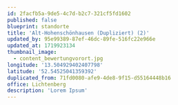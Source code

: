 ```yaml
---
id: 2facfb5a-9de5-4c7d-b2c7-321cf5fd1602
published: false
blueprint: standorte
title: 'Alt-Hohenschönhausen (Dupliziert) (2)'
updated_by: 95e99389-87ef-46dc-89fe-516fc22e966e
updated_at: 1719923134
thumbnail_image:
  - content_bewertungvorort.jpg
longitude: '13.504929402407798'
latitude: '52.54525041359392'
duplicated_from: 71fd0080-afe9-4de8-9f15-d55164448b16
office: Lichtenberg
description: 'Lorem Ipsum'
---
```

